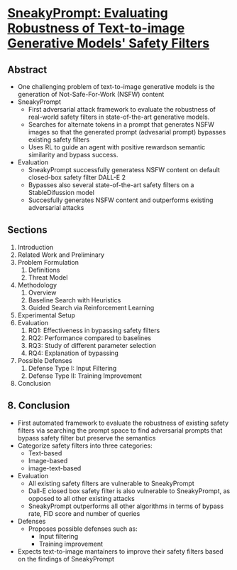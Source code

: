 # [SneakyPrompt: Evaluating Robustness of Text-to-image Generative Models' Safety Filters](https://arxiv.org/pdf/2305.12082)

## Abstract

* One challenging problem of text-to-image generative models is the generation of Not-Safe-For-Work (NSFW) content
* SneakyPrompt
  * First adversarial attack framework to evaluate the robustness of real-world safety filters in state-of-the-art generative models.
  * Searches for alternate tokens in a prompt that generates NSFW images so that the generated prompt (advesarial prompt) bypasses existing safety filters
  * Uses RL to guide an agent with positive rewardson semantic similarity and bypass success.
* Evaluation
  * SneakyPrompt successfully generatess NSFW content on default closed-box safety filter DALL-E 2
  * Bypasses also several state-of-the-art safety filters on a StableDifussion model
  * Succesfully generates NSFW content and outperforms existing adversarial attacks

## Sections

1. Introduction
2. Related Work and Preliminary
3. Problem Formulation
   1. Definitions
   2. Threat Model
4. Methodology
   1. Overview
   2. Baseline Search with Heuristics
   3. Guided Search via Reinforcement Learning
5. Experimental Setup
6. Evaluation
   1. RQ1: Effectiveness in bypassing safety filters
   2. RQ2: Performance compared to baselines
   3. RQ3: Study of different parameter selection
   4. RQ4: Explanation of bypassing
7. Possible Defenses
   1. Defense Type I: Input Filtering
   2. Defense Type II: Training Improvement
8. Conclusion

## 8. Conclusion

* First automated framework to evaluate the robustness of existing safety filters via searching the prompt space to find adversarial prompts that bypass safety filter but preserve the semantics
* Categorize safety filters into three categories:
  * Text-based
  * Image-based
  * image-text-based
* Evaluation
  * All existing safety filters are vulnerable to SneakyPrompt
  * Dall-E closed box safety filter is also vulnerable to SneakyPrompt, as opposed to all other existing attacks
  * SneakyPrompt outperforms all other algorithms in terms of bypass rate, FID score and number of queries
* Defenses
  * Proposes possible defenses such as:
    * Input filtering
    * Training improvement
* Expects text-to-image mantainers to improve their safety filters based on the findings of SneakyPrompt